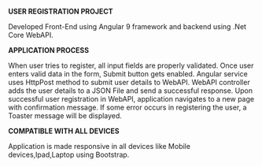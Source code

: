 **USER REGISTRATION PROJECT**

Developed Front-End using Angular 9 framework and backend using .Net Core WebAPI.

**APPLICATION PROCESS**

When user tries to register, all input fields are properly validated. Once user enters valid data in the form, Submit button gets enabled. 
Angular service uses HttpPost method to submit user details to WebAPI. WebAPI controller adds the user details to a JSON File and send a successful response.
Upon successful user registration in WebAPI, application navigates to a new page with confirmation message. 
If some error occurs in registering the user, a Toaster message will be displayed.

**COMPATIBLE WITH ALL DEVICES**

Application is made responsive in all devices like Mobile devices,Ipad,Laptop using Bootstrap.

